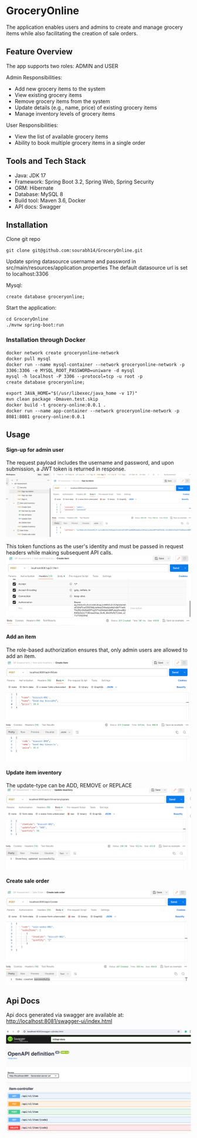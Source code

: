 # GroceryOnline
The application enables users and admins to create and manage grocery items while also facilitating the creation of sale orders.

## Feature Overview
The app supports two roles: ADMIN and USER

Admin Responsibilities:
- Add new grocery items to the system 
- View existing grocery items         
- Remove grocery items from the system 
- Update details (e.g., name, price) of existing grocery items
- Manage inventory levels of grocery items 

User Responsibilities:
- View the list of available grocery items 
- Ability to book multiple grocery items in a single order

## Tools and Tech Stack
- Java: JDK 17
- Framework: Spring Boot 3.2, Spring Web, Spring Security
- ORM: Hibernate
- Database: MySQL 8
- Build tool: Maven 3.6, Docker
- API docs: Swagger

## Installation
Clone git repo
```shell
git clone git@github.com:sourabh14/GroceryOnline.git
```

Update spring datasource username and password in src/main/resources/application.properties
The default datasource url is set to localhost:3306

Mysql:
```mysql
create database groceryonline;
```

Start the application:
```shell
cd GroceryOnline
./mvnw spring-boot:run
```

### Installation through Docker
```shell
docker network create groceryonline-network
docker pull mysql
docker run --name mysql-container --network groceryonline-network -p 3306:3306 -e MYSQL_ROOT_PASSWORD=uniware -d mysql
mysql -h localhost -P 3306 --protocol=tcp -u root -p
create database groceryonline;
```

```shell
export JAVA_HOME="$(/usr/libexec/java_home -v 17)"
mvn clean package -Dmaven.test.skip
docker build -t grocery-online:0.0.1 .
docker run --name app-container --network groceryonline-network -p 8081:8081 grocery-online:0.0.1
```

## Usage

#### Sign-up for admin user
The request payload includes the username and password, and upon submission, a JWT token is returned in response. 
![](src/main/resources/images/SignUp.png)

This token functions as the user's identity and must be passed in request headers while making subsequent API calls.
![](src/main/resources/images/JwtTokenHeader.png)

#### Add an item
The role-based authorization ensures that, only admin users are allowed to add an item. 
![](src/main/resources/images/AddItem.png)

#### Update item inventory
The update-type can be ADD, REMOVE or REPLACE 
![](src/main/resources/images/UpdateInventory.png)

#### Create sale order
![](src/main/resources/images/CreateSaleOrder.png)

## Api Docs
Api docs generated via swagger are available at:
[http://localhost:8081/swagger-ui/index.html](http://localhost:8081/swagger-ui/index.html)

![](src/main/resources/images/ApiDocs.png)

